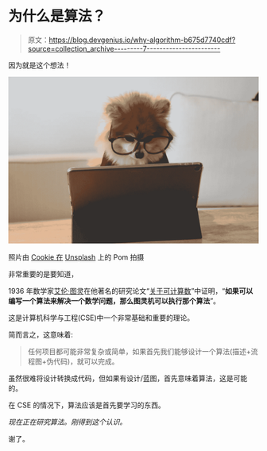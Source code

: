 # 为什么是算法？

> 原文：<https://blog.devgenius.io/why-algorithm-b675d7740cdf?source=collection_archive---------7----------------------->

因为就是这个想法！

![](img/d93ff7ae718d6b347b4fac51f87dfc0f.png)

照片由 [Cookie 在](https://unsplash.com/@cookiethepom?utm_source=unsplash&utm_medium=referral&utm_content=creditCopyText) [Unsplash](https://unsplash.com/s/photos/computers?utm_source=unsplash&utm_medium=referral&utm_content=creditCopyText) 上的 Pom 拍摄

非常重要的是要知道，

1936 年数学家[艾伦·图灵](https://en.wikipedia.org/wiki/Alan_Turing)在他著名的研究论文“[关于可计算数](https://academic.oup.com/plms/article-abstract/s2-42/1/230/1491926?redirectedFrom=fulltext)”中证明，“**如果可以编写一个算法来解决一个数学问题，那么图灵机可以执行那个算法**”。

这是计算机科学与工程(CSE)中一个非常基础和重要的理论。

简而言之，这意味着:

> 任何项目都可能非常复杂或简单，如果首先我们能够设计一个算法(描述+流程图+伪代码)，就可以完成。

虽然很难将设计转换成代码，但如果有设计/蓝图，首先意味着算法，这是可能的。

在 CSE 的情况下，算法应该是首先要学习的东西。

*现在正在研究算法。刚得到这个认识。*

谢了。